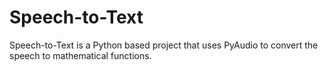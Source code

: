 # Speech-to-Text
Speech-to-Text is a Python based project that uses PyAudio to convert the speech to mathematical functions. 
